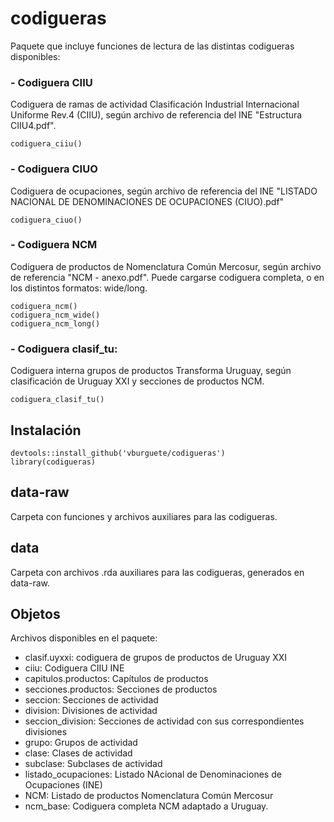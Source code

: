 # codigueras

Paquete que incluye funciones de lectura de las distintas codigueras disponibles:

### - Codiguera CIIU
Codiguera de ramas de actividad Clasificación Industrial Internacional Uniforme Rev.4 (CIIU), según archivo de referencia del INE "Estructura CIIU4.pdf".
```
codiguera_ciiu()
```

### - Codiguera CIUO
Codiguera de ocupaciones, según archivo de referencia del INE "LISTADO NACIONAL DE DENOMINACIONES DE OCUPACIONES (CIUO).pdf"
```
codiguera_ciuo()
```

### - Codiguera NCM 
Codiguera de productos de Nomenclatura Común Mercosur, según archivo de referencia "NCM - anexo.pdf". Puede cargarse codiguera completa, o en los distintos formatos: wide/long.
```
codiguera_ncm()
codiguera_ncm_wide()
codiguera_ncm_long()
```

### - Codiguera clasif_tu: 
Codiguera interna grupos de productos Transforma Uruguay, según clasificación de Uruguay XXI y secciones de productos NCM.
```
codiguera_clasif_tu()
```


## Instalación
```
devtools::install_github('vburguete/codigueras')
library(codigueras)
```

## data-raw
Carpeta con funciones y archivos auxiliares para las codigueras.


## data
Carpeta con archivos .rda auxiliares para las codigueras, generados en data-raw.

## Objetos
Archivos disponibles en el paquete:
- clasif.uyxxi: codiguera de grupos de productos de Uruguay XXI
- ciiu: Codiguera CIIU INE
- capitulos.productos: Capítulos de productos
- secciones.productos: Secciones de productos
- seccion: Secciones de actividad
- division: Divisiones de actividad
- seccion_division: Secciones de actividad con sus correspondientes divisiones
- grupo: Grupos de actividad
- clase: Clases de actividad
- subclase: Subclases de actividad
- listado_ocupaciones: Listado NAcional de Denominaciones de Ocupaciones (INE)
- NCM: Listado de productos Nomenclatura Común Mercosur
- ncm_base: Codiguera completa NCM adaptado a Uruguay.
